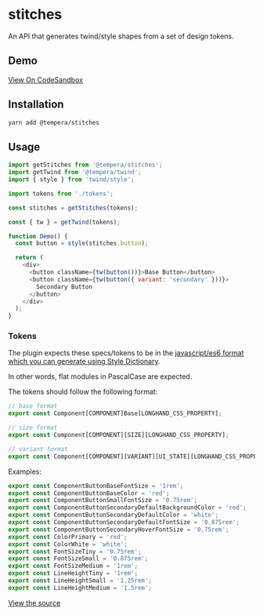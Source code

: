 # stitches

An API that generates twind/style shapes from a set of design tokens.

## Demo
[View On CodeSandbox](https://codesandbox.io/s/temperastitches-0ogls?file=/src/tokens.js)

## Installation

```bash
yarn add @tempera/stitches
```

## Usage

```js
import getStitches from '@tempera/stitches';
import getTwind from '@tempera/twind';
import { style } from 'twind/style';

import tokens from './tokens';

const stitches = getStitches(tokens);

const { tw } = getTwind(tokens);

function Demo() {
  const button = style(stitches.button);

  return (
    <div>
      <button className={tw(button())}>Base Button</button>
      <button className={tw(button({ variant: 'secondary' }))}>
        Secondary Button
      </button>
    </div>
  );
}
```

### Tokens
The plugin expects these specs/tokens to be in the [javascript/es6 format which you can generate using Style Dictionary](https://amzn.github.io/style-dictionary/#/formats?id=javascriptes6).

In other words, flat modules in PascalCase are expected.

The tokens should follow the following format:

```js
// base format
export const Component[COMPONENT]Base[LONGHAND_CSS_PROPERTY];

// size format
export const Component[COMPONENT][SIZE][LONGHAND_CSS_PROPERTY];

// variant format
export const Component[COMPONENT][VARIANT][UI_STATE][LONGHAND_CSS_PROPERTY];
```

Examples:

```js
export const ComponentButtonBaseFontSize = '1rem';
export const ComponentButtonBaseColor = 'red';
export const ComponentButtonSmallFontSize = '0.75rem';
export const ComponentButtonSecondaryDefaultBackgroundColor = 'red';
export const ComponentButtonSecondaryDefaultColor = 'white';
export const ComponentButtonSecondaryDefaultFontSize = '0.875rem';
export const ComponentButtonSecondaryHoverFontSize = '0.75rem';
export const ColorPrimary = 'red';
export const ColorWhite = 'white';
export const FontSizeTiny = '0.75rem';
export const FontSizeSmall = '0.875rem';
export const FontSizeMedium = '1rem';
export const LineHeightTiny = '1rem';
export const LineHeightSmall = '1.25rem';
export const LineHeightMedium = '1.5rem';
```

[View the source](https://github.com/michaelmang/tempera/tree/master/packages/twind/stitches)

